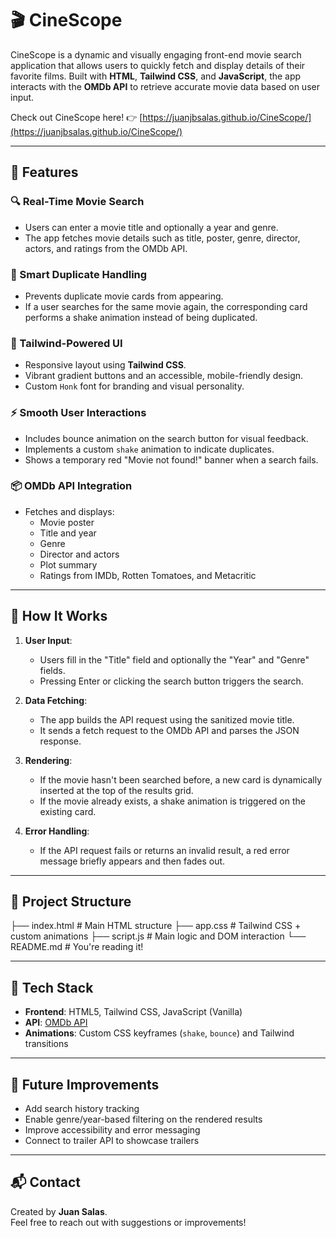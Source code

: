 # 🎬 CineScope

CineScope is a dynamic and visually engaging front-end movie search application that allows users to quickly fetch and display details of their favorite films. Built with **HTML**, **Tailwind CSS**, and **JavaScript**, the app interacts with the **OMDb API** to retrieve accurate movie data based on user input.

Check out CineScope here! 👉 [https://juanjbsalas.github.io/CineScope/](https://juanjbsalas.github.io/CineScope/)

---

## 🚀 Features

### 🔍 Real-Time Movie Search

- Users can enter a movie title and optionally a year and genre.
- The app fetches movie details such as title, poster, genre, director, actors, and ratings from the OMDb API.

### 🧠 Smart Duplicate Handling

- Prevents duplicate movie cards from appearing.
- If a user searches for the same movie again, the corresponding card performs a shake animation instead of being duplicated.

### 🎨 Tailwind-Powered UI

- Responsive layout using **Tailwind CSS**.
- Vibrant gradient buttons and an accessible, mobile-friendly design.
- Custom `Honk` font for branding and visual personality.

### ⚡ Smooth User Interactions

- Includes bounce animation on the search button for visual feedback.
- Implements a custom `shake` animation to indicate duplicates.
- Shows a temporary red "Movie not found!" banner when a search fails.

### 📦 OMDb API Integration

- Fetches and displays:
  - Movie poster
  - Title and year
  - Genre
  - Director and actors
  - Plot summary
  - Ratings from IMDb, Rotten Tomatoes, and Metacritic

---

## 🧠 How It Works

1. **User Input**:

   - Users fill in the "Title" field and optionally the "Year" and "Genre" fields.
   - Pressing Enter or clicking the search button triggers the search.

2. **Data Fetching**:

   - The app builds the API request using the sanitized movie title.
   - It sends a fetch request to the OMDb API and parses the JSON response.

3. **Rendering**:

   - If the movie hasn't been searched before, a new card is dynamically inserted at the top of the results grid.
   - If the movie already exists, a shake animation is triggered on the existing card.

4. **Error Handling**:
   - If the API request fails or returns an invalid result, a red error message briefly appears and then fades out.

---

## 📁 Project Structure

├── index.html # Main HTML structure
├── app.css # Tailwind CSS + custom animations
├── script.js # Main logic and DOM interaction
└── README.md # You're reading it!

---

## 🔧 Tech Stack

- **Frontend**: HTML5, Tailwind CSS, JavaScript (Vanilla)
- **API**: [OMDb API](http://www.omdbapi.com/)
- **Animations**: Custom CSS keyframes (`shake`, `bounce`) and Tailwind transitions

---

## 📝 Future Improvements

- Add search history tracking
- Enable genre/year-based filtering on the rendered results
- Improve accessibility and error messaging
- Connect to trailer API to showcase trailers

---

## 📬 Contact

Created by **Juan Salas**.  
Feel free to reach out with suggestions or improvements!
